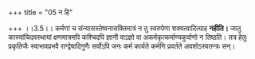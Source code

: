 +++
title = "05 न हि"

+++
।।3.5।। कर्मणां च संन्यासस्तेष्वनासक्तिमात्रं न तु स्वरुपेणा
शक्यत्वादित्याह **नहीति।** जातु कास्यांचिदवस्थायां क्षणमात्रमपि कश्चिदपि
ज्ञानी वाऽज्ञो वा अकर्मकृत्कर्माण्यकुर्वाणो न तिष्ठति। तत्र हेतुः
प्रकृतिजैः स्वाभावप्रभवै राग्द्वेषादिगुणैः सर्वोऽपि जनः कर्म कार्यते
कर्मणि प्रवर्तते अवशोऽस्वतन्त्रः सन्।
